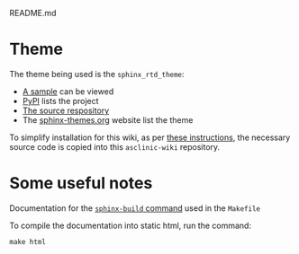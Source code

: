 README.md


# Theme
The theme being used is the ``sphinx_rtd_theme``:
- [A sample](https://sphinx-themes.org/html/sphinx_rtd_theme/sphinx_rtd_theme/index.html) can be viewed
- [PyPI](https://pypi.org/project/sphinx-rtd-theme/) lists the project
- [The source respository](https://github.com/readthedocs/sphinx_rtd_theme)
- The [sphinx-themes.org](https://sphinx-themes.org) website list the theme

To simplify installation for this wiki, as per [these instructions](https://sphinx-rtd-theme.readthedocs.io/en/latest/installing.html#via-git-or-download), the necessary source code is copied into this ``asclinic-wiki`` repository. 

# Some useful notes
Documentation for the [``sphinx-build`` command](https://www.sphinx-doc.org/en/1.8/man/sphinx-build.html) used in the ``Makefile``

To compile the documentation into static html, run the command:
```
make html
```
